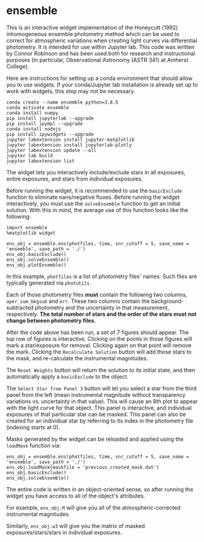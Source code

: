 # ensemble

This is an interactive widget implementation of the Honeycutt (1992) inhomogeneous ensemble photometry method which can be used to correct for atmospheric variations when creating light curves via differential photometry.
It is intended for use within Jupyter lab. This code was written by Connor Robinson and has been used both for research and instructional purposes (in particular, Observational Astronomy (ASTR 341) at Amherst College).

Here are instructions for setting up a conda environment that should allow you to use widgets. If your conda/Jupyter lab installation is already set up to work with widgets, this step may not be necessary.

```
conda create --name ensemble python=3.8.5
conda activate ensemble
conda install numpy
pip install jupyterlab --upgrade
pip install ipympl --upgrade
conda install nodejs
pip install ipywidgets --upgrade
jupyter labextension install jupyter-matplotlib
jupyter labextension install jupyterlab-plotly
jupyter labextension update --all
jupyter lab build
jupyter labextension list
```

The widget lets you interactively include/exclude stars in all exposures, entire exposures, and stars from individual exposures.

Before running the widget, it is recommended to use the `basicExclude` function to eliminate nans/negative fluxes.
Before running the widget interactively, you must use the `solveEnsemble` function to get an initial solution. 
With this in mind, the average use of this function looks like the following:

```
import ensemble
%matplotlib widget 

ens_obj = ensemble.ens(photfiles, time, snr_cutoff = 5, save_name = 'ensemble', save_path = './')
ens_obj.basicExclude()
ens_obj.solveEnsemble()
ens_obj.plotEnsemble()
```

In this example, `photfiles` is a list of photometry files' names. Such files are typically generated via `photutils`. 

Each of those photometry files **must** contain the following two columns, `aper_sum_bkgsub` and `err`.
These two columns contain the background-subtracted photometry and the uncertainty in that measurement, respectively. 
**The total number of stars and the order of the stars must not change between photometry files.**

After the code above has been run, a set of 7 figures should appear. The top row of figures is interactive. 
Clicking on the points in those figures will mark a star/exposure for removal. Clicking again on that point will remove the mark.
Clicking the `Recalculate Solution` button will add those stars to the mask, and re-calculate the instrumental magnitudes.

The `Reset Weights` button will return the solution to its initial state, and then automatically apply a `basicExclude` to the object.

The `Select Star from Panel 3` button will let you select a star from the third panel from the left (mean instrumental magnitude without transparency variations vs. uncertainty in that value).
This will cause an 8th plot to appear with the light curve for that object. This panel is interactive, and individual exposures of that particular star can be masked. 
This panel can also be created for an individual star by referring to its index in the photometry file (indexing starts at 0).

Masks generated by the widget can be reloaded and applied using the `loadMask` function via:
```
ens_obj = ensemble.ens(photfiles, time, snr_cutoff = 5, save_name = 'ensemble', save_path = './')
ens_obj.loadMask(maskfile = 'previous_created_mask.dat')
ens_obj.basicExclude()
ens_obj.solveEnsemble()
```
The entire code is written in an object-oriented sense, so after running the widget you have access to all of the object's attributes. 

For example, `ens_obj.M` will give you all of the atmospheric-corrected instrumental magnitudes. 

Similarly, `ens_obj.w3` will give you the matrix of masked exposures/stars/stars in individual exposures. 
